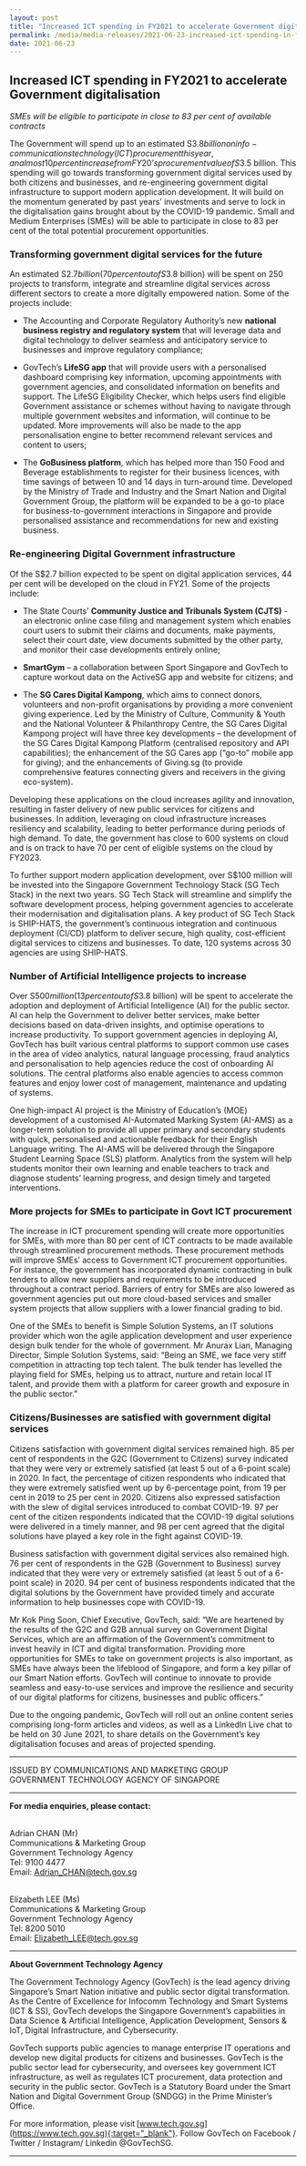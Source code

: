 ```yaml
---
layout: post
title: "Increased ICT spending in FY2021 to accelerate Government digitalisation" 
permalink: /media/media-releases/2021-06-23-increased-ict-spending-in-fy2021-to-accelerate-government-digitalisation
date: 2021-06-23
---
```


## **Increased ICT spending in FY2021 to accelerate Government digitalisation**

*SMEs will be eligible to participate in close to 83 per cent of available contracts*

The Government will spend up to an estimated S$3.8 billion on info-communications technology (ICT) procurement this year, an almost 10 per cent increase from FY20’s procurement value of S$3.5 billion. This spending will go towards transforming government digital services used by both citizens and businesses, and re-engineering government digital infrastructure to support modern application development.  It will build on the momentum generated by past years’ investments and serve to lock in the digitalisation gains brought about by the COVID-19 pandemic. Small and Medium Enterprises (SMEs) will be able to participate in close to 83 per cent of the total potential procurement opportunities.  

### **Transforming government digital services for the future**

An estimated S$2.7 billion (70 per cent out of S$3.8 billion) will be spent on 250 projects to transform, integrate and streamline digital services across different sectors to create a more digitally empowered nation. Some of the projects include:

* The Accounting and Corporate Regulatory Authority’s new **national business registry and regulatory system** that will leverage data and digital technology to deliver seamless and anticipatory service to businesses and improve regulatory compliance;

* GovTech’s **LifeSG app** that will provide users with a personalised dashboard comprising key information, upcoming appointments with government agencies, and consolidated information on benefits and support. The LifeSG Eligibility Checker, which helps users find eligible Government assistance or schemes without having to navigate through multiple government websites and information, will continue to be updated. More improvements will also be made to the app personalisation engine to better recommend relevant services and content to users;  

* The **GoBusiness platform**, which has helped more than 150 Food and Beverage establishments to register for their business licences, with time savings of between 10 and 14 days in turn-around time. Developed by the Ministry of Trade and Industry and the Smart Nation and Digital Government Group, the platform will be expanded to be a go-to place for business-to-government interactions in Singapore and provide personalised assistance and recommendations for new and existing business.

### **Re-engineering Digital Government infrastructure**  

Of the S$2.7 billion expected to be spent on digital application services, 44 per cent will be developed on the cloud in FY21. Some of the projects include:  

* The State Courts’ **Community Justice and Tribunals System (CJTS)** - an electronic online case filing and management system which enables court users to submit their claims and documents, make payments, select their court date, view documents submitted by the other party, and monitor their case developments entirely online; 

* **SmartGym** – a collaboration between Sport Singapore and GovTech to capture workout data on the ActiveSG app and website for citizens; and

* The **SG Cares Digital Kampong**, which aims to connect donors, volunteers and non-profit organisations by providing a more convenient giving experience.   Led by the Ministry of Culture, Community & Youth and the National Volunteer & Philanthropy Centre, the SG Cares Digital Kampong project will have three key developments – the development of the SG Cares Digital Kampong Platform (centralised repository and API capabilities); the enhancement of the SG Cares app (“go-to” mobile app for giving); and the enhancements of Giving.sg (to provide comprehensive features connecting givers and receivers in the giving eco-system). 

Developing these applications on the cloud increases agility and innovation, resulting in faster delivery of new public services for citizens and businesses. In addition, leveraging on cloud infrastructure increases resiliency and scalability, leading to better performance during periods of high demand. To date, the government has close to 600 systems on cloud and is on track to have 70 per cent of eligible systems on the cloud by FY2023. 

To further support modern application development, over S$100 million will be invested into the Singapore Government Technology Stack (SG Tech Stack) in the next two years. SG Tech Stack will streamline and simplify the software development process, helping government agencies to accelerate their modernisation and digitalisation plans. A key product of SG Tech Stack is SHIP-HATS, the government’s continuous integration and continuous deployment (CI/CD) platform to deliver secure, high quality, cost-efficient digital services to citizens and businesses. To date, 120 systems across 30 agencies are using SHIP-HATS.

### **Number of Artificial Intelligence projects to increase**

Over S$500 million (13 per cent out of S$3.8 billion) will be spent to accelerate the adoption and deployment of Artificial Intelligence (AI) for the public sector. AI can help the Government to deliver better services, make better decisions based on data-driven insights, and optimise operations to increase productivity. To support government agencies in deploying AI, GovTech has built various central platforms to support common use cases in the area of video analytics, natural language processing, fraud analytics and personalisation to help agencies reduce the cost of onboarding AI solutions. The central platforms also enable agencies to access common features and enjoy lower cost of management, maintenance and updating of systems.

One high-impact AI project is the Ministry of Education’s (MOE) development of a customised AI-Automated Marking System (AI-AMS) as a longer-term solution to provide all upper primary and secondary students with quick, personalised and actionable feedback for their English Language writing. The AI-AMS will be delivered through the Singapore Student Learning Space (SLS) platform. Analytics from the system will help students monitor their own learning and enable teachers to track and diagnose students’ learning progress, and design timely and targeted interventions. 

### **More projects for SMEs to participate in Govt ICT procurement**

The increase in ICT procurement spending will create more opportunities for SMEs, with more than 80 per cent of ICT contracts to be made available through streamlined procurement methods. These procurement methods will improve SMEs’ access to Government ICT procurement opportunities. For instance, the government has incorporated dynamic contracting in bulk tenders to allow new suppliers and requirements to be introduced throughout a contract period. Barriers of entry for SMEs are also lowered as government agencies put out more cloud-based services and smaller system projects that allow suppliers with a lower financial grading to bid.

One of the SMEs to benefit is Simple Solution Systems, an IT solutions provider which won the agile application development and user experience design bulk tender for the whole of government. Mr Anurax Lian, Managing Director, Simple Solution Systems, said: “Being an SME, we face very stiff competition in attracting top tech talent. The bulk tender has levelled the playing field for SMEs, helping us to attract, nurture and retain local IT talent, and provide them with a platform for career growth and exposure in the public sector.” 

### **Citizens/Businesses are satisfied with government digital services**

Citizens satisfaction with government digital services remained high.  85 per cent of respondents in the G2C (Government to Citizens) survey indicated that they were very or extremely satisfied (at least 5 out of a 6-point scale) in 2020. In fact, the percentage of citizen respondents who indicated that they were extremely satisfied went up by 6-percentage point, from 19 per cent in 2019 to 25 per cent in 2020. Citizens also expressed satisfaction with the slew of digital services introduced to combat COVID-19. 97 per cent of the citizen respondents indicated that the COVID-19 digital solutions were delivered in a timely manner, and 98 per cent agreed that the digital solutions have played a key role in the fight against COVID-19.

Business satisfaction with government digital services also remained high.  76 per cent of respondents in the G2B (Government to Business) survey indicated that they were very or extremely satisfied (at least 5 out of a 6-point scale) in 2020. 94 per cent of business respondents indicated that the digital solutions by the Government have provided timely and accurate information to help businesses cope with COVID-19. 

Mr Kok Ping Soon, Chief Executive, GovTech, said: “We are heartened by the results of the G2C and G2B annual survey on Government Digital Services, which are an affirmation of the Government’s commitment to invest heavily in ICT and digital transformation. Providing more opportunities for SMEs to take on government projects is also important, as SMEs have always been the lifeblood of Singapore, and form a key pillar of our Smart Nation efforts. GovTech will continue to innovate to provide seamless and easy-to-use services and improve the resilience and security of our digital platforms for citizens, businesses and public officers.” 

Due to the ongoing pandemic, GovTech will roll out an online content series comprising long-form articles and videos, as well as a LinkedIn Live chat to be held on 30 June 2021, to share details on the Government’s key digitalisation focuses and areas of projected spending.  

---

ISSUED BY COMMUNICATIONS AND MARKETING GROUP  
GOVERNMENT TECHNOLOGY AGENCY OF SINGAPORE  

---

**For media enquiries, please contact:**

<br>Adrian CHAN (Mr)
<br>Communications & Marketing Group 
<br>Government Technology Agency 
<br>Tel: 9100 4477
<br>Email: <Adrian_CHAN@tech.gov.sg>

<br>Elizabeth LEE (Ms)
<br>Communications & Marketing Group 
<br>Government Technology Agency 
<br>Tel: 8200 5010
<br>Email: <Elizabeth_LEE@tech.gov.sg>

---

**About Government Technology Agency**

The Government Technology Agency (GovTech) is the lead agency driving Singapore’s Smart Nation initiative and public sector digital transformation. As the Centre of Excellence for Infocomm Technology and Smart Systems (ICT & SS), GovTech develops the Singapore Government’s capabilities in Data Science & Artificial Intelligence, Application Development, Sensors & IoT, Digital Infrastructure, and Cybersecurity. 
 
GovTech supports public agencies to manage enterprise IT operations and develop new digital products for citizens and businesses. GovTech is the public sector lead for cybersecurity, and oversees key government ICT infrastructure, as well as regulates ICT procurement, data protection and security in the public sector. GovTech is a Statutory Board under the Smart Nation and Digital Government Group (SNDGG) in the Prime Minister’s Office. 
 
For more information, please visit [www.tech.gov.sg](https://www.tech.gov.sg){:target="_blank"}. Follow GovTech on Facebook / Twitter / Instagram/ Linkedin @GovTechSG. 

---

